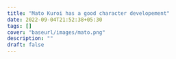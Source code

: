 ```yaml
---
title: "Mato Kuroi has a good character developement"
date: 2022-09-04T21:52:38+05:30
tags: []
cover: "baseurl/images/mato.png"
description: ""
draft: false
---
```

